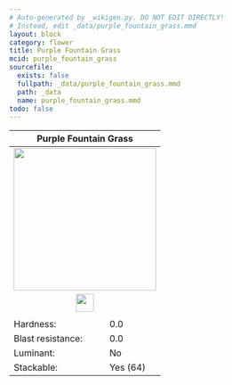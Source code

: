 ```yaml
---
# Auto-generated by _wikigen.py. DO NOT EDIT DIRECTLY!
# Instead, edit _data/purple_fountain_grass.mmd
layout: block
category: flower
title: Purple Fountain Grass
mcid: purple_fountain_grass
sourcefile:
  exists: false
  fullpath: _data/purple_fountain_grass.mmd
  path: _data
  name: purple_fountain_grass.mmd
todo: false
---
```


<table class="block-info"><thead><tr>
<th colspan=2>Purple Fountain Grass</th>
</tr></thead><tbody>
<tr><td colspan=2 class="cell-image-big" style="text-align:center"><img src="/allotment/img/textures/allotment/purple_fountain_grass.png" width="256" height="256" alt="" class="preview-icon"></td></tr>
<tr><td colspan=2 class="cell-image-small" style="text-align:center"><img src="/allotment/img/inventory_textures/allotment/purple_fountain_grass.png" width="32" height="32" alt="" class="inventory-icon"></td></tr>
<tr><td colspan=2 style="text-align:center"><span class="tool-info tool-none tool-level-0" title="Does not require or break faster with any tool"></span></td></tr>
<tr><td>Hardness:</td><td>0.0</td></tr>
<tr><td>Blast resistance:</td><td>0.0</td></tr>
<tr><td>Luminant:</td><td>No</td></tr>
<tr><td>Stackable:</td><td>Yes (64)</td></tr>
</tbody></table>

